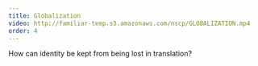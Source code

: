 ```yaml
---
title: Globalization
video: http://familiar-temp.s3.amazonaws.com/nscp/GLOBALIZATION.mp4
order: 4
---
```


How can identity be kept from being lost in translation?
